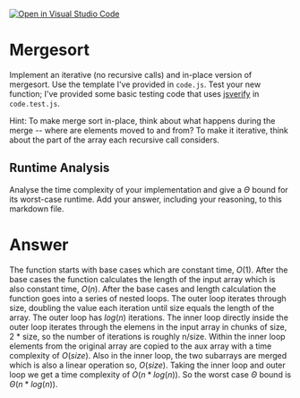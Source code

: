 [![Open in Visual Studio Code](https://classroom.github.com/assets/open-in-vscode-718a45dd9cf7e7f842a935f5ebbe5719a5e09af4491e668f4dbf3b35d5cca122.svg)](https://classroom.github.com/online_ide?assignment_repo_id=12338947&assignment_repo_type=AssignmentRepo)
# Mergesort

Implement an iterative (no recursive calls) and in-place version of mergesort.
Use the template I've provided in `code.js`. Test your new function; I've
provided some basic testing code that uses
[jsverify](https://jsverify.github.io/) in `code.test.js`.

Hint: To make merge sort in-place, think about what happens during the merge --
where are elements moved to and from? To make it iterative, think about the
part of the array each recursive call considers.

## Runtime Analysis

Analyse the time complexity of your implementation and give a $\Theta$ bound for
its worst-case runtime. Add your answer, including your reasoning, to this
markdown file.

# Answer
The function starts with base cases which are constant time, $O(1)$. After the base cases the function calculates the length of the input array which is also constant time, $O(n)$. After the base cases and length calculation the function goes into a series of nested loops. The outer loop iterates through size, doubling the value each iteration until size equals the length of the array. The outer loop has $log(n)$ iterations. The inner loop directly inside the outer loop iterates through the elemens in the input array in chunks of size, 2 * size, so the number of iterations is roughly n/size. Within the inner loop elements from the original array are copied to the aux array with a time complexity of $O(size)$. Also in the inner loop, the two subarrays are merged which is also a linear operation so, $O(size)$. Taking the inner loop and outer loop we get a time complexity of $O(n * log(n))$. So the worst case $\Theta$ bound is $\Theta(n * log(n))$. 
